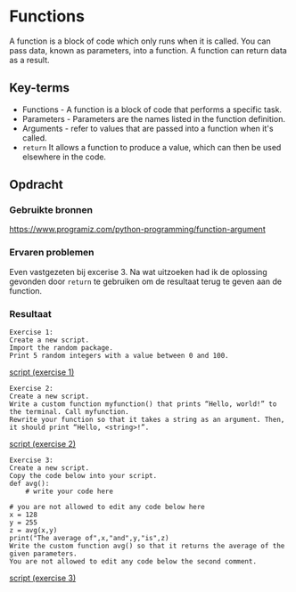 # Functions
A function is a block of code which only runs when it is called. You can pass data, known as parameters, into a function. A function can return data as a result.

## Key-terms
- Functions - A function is a block of code that performs a specific task.
- Parameters - Parameters are the names listed in the function definition.
- Arguments - refer to values that are passed into a function when it's called.
- `return` It allows a function to produce a value, which can then be used elsewhere in the code.

## Opdracht
### Gebruikte bronnen
https://www.programiz.com/python-programming/function-argument

### Ervaren problemen
Even vastgezeten bij excerise 3. Na wat uitzoeken had ik de oplossing gevonden door `return` te gebruiken om de resultaat terug te geven aan de function.

### Resultaat
```
Exercise 1:
Create a new script.
Import the random package.
Print 5 random integers with a value between 0 and 100.
```
[script (exercise 1)](code/06_1.py)

```
Exercise 2:
Create a new script.
Write a custom function myfunction() that prints “Hello, world!” to the terminal. Call myfunction.
Rewrite your function so that it takes a string as an argument. Then, it should print “Hello, <string>!”.
```
[script (exercise 2)](code/06_2.py)

```
Exercise 3:
Create a new script.
Copy the code below into your script.
def avg():
	# write your code here

# you are not allowed to edit any code below here
x = 128
y = 255
z = avg(x,y)
print("The average of",x,"and",y,"is",z)
Write the custom function avg() so that it returns the average of the given parameters. 
You are not allowed to edit any code below the second comment.
```
[script (exercise 3)](code/06_3.py)
